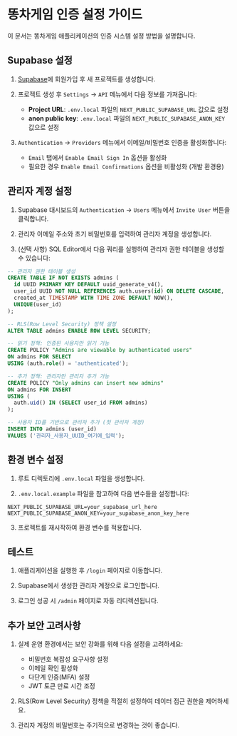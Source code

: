 # 똥차게임 인증 설정 가이드

이 문서는 똥차게임 애플리케이션의 인증 시스템 설정 방법을 설명합니다.

## Supabase 설정

1. [Supabase](https://supabase.com)에 회원가입 후 새 프로젝트를 생성합니다.

2. 프로젝트 생성 후 `Settings` -> `API` 메뉴에서 다음 정보를 가져옵니다:
   - **Project URL**: `.env.local` 파일의 `NEXT_PUBLIC_SUPABASE_URL` 값으로 설정
   - **anon public key**: `.env.local` 파일의 `NEXT_PUBLIC_SUPABASE_ANON_KEY` 값으로 설정

3. `Authentication` -> `Providers` 메뉴에서 이메일/비밀번호 인증을 활성화합니다:
   - `Email` 탭에서 `Enable Email Sign In` 옵션을 활성화
   - 필요한 경우 `Enable Email Confirmations` 옵션을 비활성화 (개발 환경용)

## 관리자 계정 설정

1. Supabase 대시보드의 `Authentication` -> `Users` 메뉴에서 `Invite User` 버튼을 클릭합니다.

2. 관리자 이메일 주소와 초기 비밀번호를 입력하여 관리자 계정을 생성합니다.

3. (선택 사항) SQL Editor에서 다음 쿼리를 실행하여 관리자 권한 테이블을 생성할 수 있습니다:

```sql
-- 관리자 권한 테이블 생성
CREATE TABLE IF NOT EXISTS admins (
  id UUID PRIMARY KEY DEFAULT uuid_generate_v4(),
  user_id UUID NOT NULL REFERENCES auth.users(id) ON DELETE CASCADE,
  created_at TIMESTAMP WITH TIME ZONE DEFAULT NOW(),
  UNIQUE(user_id)
);

-- RLS(Row Level Security) 정책 설정
ALTER TABLE admins ENABLE ROW LEVEL SECURITY;

-- 읽기 정책: 인증된 사용자만 읽기 가능
CREATE POLICY "Admins are viewable by authenticated users" 
ON admins FOR SELECT 
USING (auth.role() = 'authenticated');

-- 추가 정책: 관리자만 관리자 추가 가능
CREATE POLICY "Only admins can insert new admins" 
ON admins FOR INSERT 
USING (
  auth.uid() IN (SELECT user_id FROM admins)
);

-- 사용자 ID를 기반으로 관리자 추가 (첫 관리자 계정)
INSERT INTO admins (user_id) 
VALUES ('관리자_사용자_UUID_여기에_입력');
```

## 환경 변수 설정

1. 루트 디렉토리에 `.env.local` 파일을 생성합니다.

2. `.env.local.example` 파일을 참고하여 다음 변수들을 설정합니다:
```
NEXT_PUBLIC_SUPABASE_URL=your_supabase_url_here
NEXT_PUBLIC_SUPABASE_ANON_KEY=your_supabase_anon_key_here
```

3. 프로젝트를 재시작하여 환경 변수를 적용합니다.

## 테스트

1. 애플리케이션을 실행한 후 `/login` 페이지로 이동합니다.

2. Supabase에서 생성한 관리자 계정으로 로그인합니다.

3. 로그인 성공 시 `/admin` 페이지로 자동 리디렉션됩니다.

## 추가 보안 고려사항

1. 실제 운영 환경에서는 보안 강화를 위해 다음 설정을 고려하세요:
   - 비밀번호 복잡성 요구사항 설정
   - 이메일 확인 활성화
   - 다단계 인증(MFA) 설정
   - JWT 토큰 만료 시간 조정

2. RLS(Row Level Security) 정책을 적절히 설정하여 데이터 접근 권한을 제어하세요.

3. 관리자 계정의 비밀번호는 주기적으로 변경하는 것이 좋습니다.